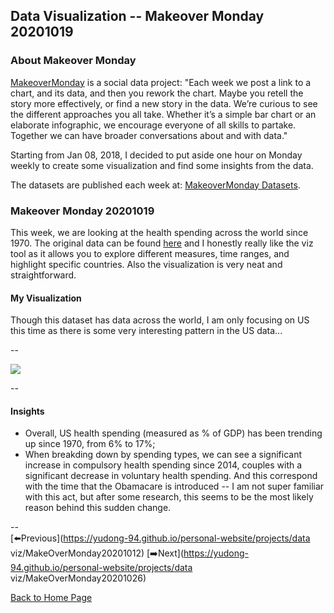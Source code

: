 <head>
  <!-- Global site tag (gtag.js) - Google Analytics -->
<script async src="https://www.googletagmanager.com/gtag/js?id=UA-112502179-1"></script>
<script>
  window.dataLayer = window.dataLayer || [];
  function gtag(){dataLayer.push(arguments);}
  gtag('js', new Date());

  gtag('config', 'UA-112502179-1');
</script>
</head>


## Data Visualization -- Makeover Monday 20201019

### About Makeover Monday

[MakeoverMonday](http://www.makeovermonday.co.uk/) is a social data project:
"Each week we post a link to a chart, and its data, and then you rework the chart.
Maybe you retell the story more effectively, or find a new story in the data.
We’re curious to see the different approaches you all take. Whether it’s a simple bar chart or an elaborate infographic, we encourage everyone of all skills to partake.
Together we can have broader conversations about and with data."

Starting from Jan 08, 2018, I decided to put aside one hour on Monday weekly to create some visualization and find some insights from the data.

The datasets are published each week at: [MakeoverMonday Datasets](http://www.makeovermonday.co.uk/data/).

### Makeover Monday 20201019

This week, we are looking at the health spending across the world since 1970. The original data can be found [here](https://data.oecd.org/healthres/health-spending.htm) and I honestly really like the viz tool as it allows you to explore different measures, time ranges, and highlight specific countries. Also the visualization is very neat and straightforward.  

#### My Visualization

Though this dataset has data across the world, I am only focusing on US this time as there is some very interesting pattern in the US data...   

--  
<div class='tableauPlaceholder' id='viz1603160737161' style='position: relative'>
<noscript><a href='#'>
  <img alt=' ' src='https:&#47;&#47;public.tableau.com&#47;static&#47;images&#47;Ma&#47;MakeOverMonday20201019USHealthSpending&#47;USHealthSpending1970-2019&#47;1_rss.png' style='border: none' />
</a></noscript>
<object class='tableauViz'  style='display:none;'>
  <param name='host_url' value='https%3A%2F%2Fpublic.tableau.com%2F' />
  <param name='embed_code_version' value='3' />
  <param name='site_root' value='' />
  <param name='name' value='MakeOverMonday20201019USHealthSpending&#47;USHealthSpending1970-2019' />
  <param name='tabs' value='no' />
  <param name='toolbar' value='yes' />
  <param name='static_image' value='https:&#47;&#47;public.tableau.com&#47;static&#47;images&#47;Ma&#47;MakeOverMonday20201019USHealthSpending&#47;USHealthSpending1970-2019&#47;1.png' />
  <param name='animate_transition' value='yes' />
  <param name='display_static_image' value='yes' />
  <param name='display_spinner' value='yes' />
  <param name='display_overlay' value='yes' />
  <param name='display_count' value='yes' />
  <param name='language' value='en' />
</object></div>           
<script type='text/javascript'>      
  var divElement = document.getElementById('viz1603160737161');  
  var vizElement = divElement.getElementsByTagName('object')[0];            
  if ( divElement.offsetWidth > 800 ) { vizElement.style.width='800px';vizElement.style.height='627px';} else if ( divElement.offsetWidth > 500 ) { vizElement.style.width='800px';vizElement.style.height='627px';} else { vizElement.style.width='100%';vizElement.style.height='727px';}    
  var scriptElement = document.createElement('script');                  
  scriptElement.src = 'https://public.tableau.com/javascripts/api/viz_v1.js';          
  vizElement.parentNode.insertBefore(scriptElement, vizElement);           
</script>
  
  
--  

#### Insights
* Overall, US health spending (measured as % of GDP) has been trending up since 1970, from 6% to 17%;  
* When breakding down by spending types, we can see a significant increase in compulsory health spending since 2014, couples with a significant decrease in voluntary health spending. And this correspond with the time that the Obamacare is introduced -- I am not super familiar with this act, but after some research, this seems to be the most likely reason behind this sudden change.  

--  
[⬅️Previous](https://yudong-94.github.io/personal-website/projects/data viz/MakeOverMonday20201012)  [➡️Next](https://yudong-94.github.io/personal-website/projects/data viz/MakeOverMonday20201026)  

[Back to Home Page](https://yudong-94.github.io/personal-website/)

